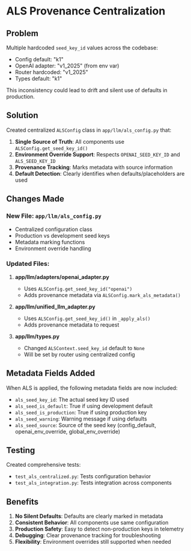 # ALS Provenance Centralization

## Problem
Multiple hardcoded `seed_key_id` values across the codebase:
- Config default: "k1"
- OpenAI adapter: "v1_2025" (from env var)
- Router hardcoded: "v1_2025"
- Types default: "k1"

This inconsistency could lead to drift and silent use of defaults in production.

## Solution
Created centralized `ALSConfig` class in `app/llm/als_config.py` that:

1. **Single Source of Truth**: All components use `ALSConfig.get_seed_key_id()`
2. **Environment Override Support**: Respects `OPENAI_SEED_KEY_ID` and `ALS_SEED_KEY_ID`
3. **Provenance Tracking**: Marks metadata with source information
4. **Default Detection**: Clearly identifies when defaults/placeholders are used

## Changes Made

### New File: `app/llm/als_config.py`
- Centralized configuration class
- Production vs development seed keys
- Metadata marking functions
- Environment override handling

### Updated Files:
1. **app/llm/adapters/openai_adapter.py**
   - Uses `ALSConfig.get_seed_key_id("openai")`
   - Adds provenance metadata via `ALSConfig.mark_als_metadata()`

2. **app/llm/unified_llm_adapter.py**
   - Uses `ALSConfig.get_seed_key_id()` in `_apply_als()`
   - Adds provenance metadata to request

3. **app/llm/types.py**
   - Changed `ALSContext.seed_key_id` default to `None`
   - Will be set by router using centralized config

## Metadata Fields Added
When ALS is applied, the following metadata fields are now included:
- `als_seed_key_id`: The actual seed key ID used
- `als_seed_is_default`: True if using development default
- `als_seed_is_production`: True if using production key
- `als_seed_warning`: Warning message if using defaults
- `als_seed_source`: Source of the seed key (config_default, openai_env_override, global_env_override)

## Testing
Created comprehensive tests:
- `test_als_centralized.py`: Tests configuration behavior
- `test_als_integration.py`: Tests integration across components

## Benefits
1. **No Silent Defaults**: Defaults are clearly marked in metadata
2. **Consistent Behavior**: All components use same configuration
3. **Production Safety**: Easy to detect non-production keys in telemetry
4. **Debugging**: Clear provenance tracking for troubleshooting
5. **Flexibility**: Environment overrides still supported when needed